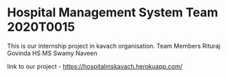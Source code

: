 # Hospital Management System Team 2020T0015
This is our internship project in kavach organisation.
Team Members
Rituraj
Govinda HS
MS Swamy 
Naveen

link to our project - https://hospitalmskavach.herokuapp.com/

